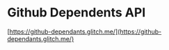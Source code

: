 # Github Dependents API

[https://github-dependants.glitch.me/](https://github-dependants.glitch.me/)